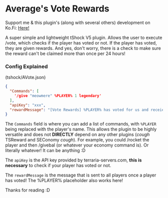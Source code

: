 # Average's Vote Rewards
Support me & this plugin's (along with several others) development on Ko.Fi: [Here!](https://ko-fi.com/averageterraria)

A super simple and lightweight tShock V5 plugin. Allows the user to execute /vote, which checks if the player has voted or not. If the player has voted, they are given rewards. And yes, don't worry, there is a check to make sure the reward can't be claimed more than once per 24 hours!

### Config Explained
(tshock/AVote.json)

```json
{
  "Commands": [
    '/give "meowmere" %PLAYER% 1 legendary'
  ],
  "apiKey": "xxx",
  "rewardMessage": "[Vote Rewards] %PLAYER% has voted for us and receieved a reward. Use /vote to get the same reward!"
}

```

The `Commands` field is where you can add a list of commands, with `%PLAYER` being replaced with the player's name. This allows the plugin to be highly versatile and does not **DIRECTLY** depend on any other plugins (*cough* TSReward and SEConomy *cough*). For example, you could /rocket the player and then /givebal (or whatever your economy command is). Or literally whatever! It can be anything :D

The `apiKey` is the API key provided by terraria-servers.com, **this is necessary** to check if your player has voted or not.

The `rewardMessage` is the message that is sent to all players once a player has voted! The %PLAYER% placeholder also works here!

Thanks for reading :D
